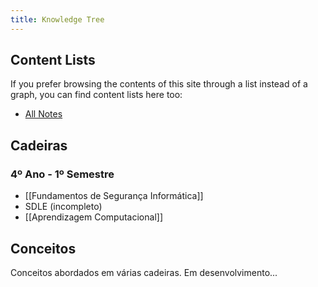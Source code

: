 ```yaml
---
title: Knowledge Tree
---
```


## Content Lists
If you prefer browsing the contents of this site through a list instead of a graph, you can find content lists here too:
- [All Notes](/notes)

## Cadeiras
### 4º Ano - 1º Semestre
- [[Fundamentos de Segurança Informática]]
- SDLE (incompleto)
- [[Aprendizagem Computacional]]

## Conceitos
Conceitos abordados em várias cadeiras. Em desenvolvimento...


